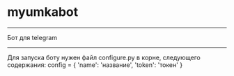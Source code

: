 # myumkabot
***
Бот для telegram
***
Для запуска боту нужен файл configure.py в корне, следующего содержания:
config = {
    'name': 'название',
    'token': 'токен'
}
